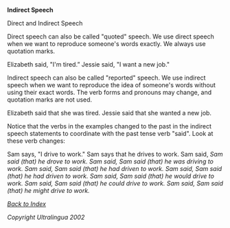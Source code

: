 **Indirect Speech**

Direct and Indirect Speech

Direct speech can also be called "quoted" speech. We use direct  speech when we want to reproduce someone's words exactly. We always use  quotation marks. 

Elizabeth said, "I'm tired.”  Jessie said, "I want a new job." 

Indirect speech can also be called "reported" speech. We use indirect  speech when we want to reproduce the idea of someone's words without  using their exact words. The verb forms and pronouns may change, and  quotation marks are not used.

Elizabeth said that she was tired. Jessie said that she wanted a new job.

Notice that the verbs in the examples changed to the past in the  indirect speech statements to coordinate with the past tense verb  "said". Look at these verb changes:

 Sam says, "I drive to work." 
     	Sam says that he drives to work.
 Sam said, <I drive to work.>
     	Sam said (that) he drove to work.
 Sam said, <I am driving to work.>
     	Sam said (that) he was driving to work.
 Sam said, <I have driven to work.>
     	Sam said (that) he had driven to work.
 Sam said, <I drove to work.>
     	Sam said (that) he had driven to work.
 Sam said, <I will drive to work.>
     	Sam said (that) he would drive to work.
 Sam said, <I can drive to work.>
     	Sam said (that) he could drive to work.
 Sam said, <I may drive to work.>
     	Sam said (that) he might drive to work.
 

 [Back to Index](https://cns.ef-cdn.com/EtownResources/Grammar/EIndex.html)  

Copyright Ultralingua 2002